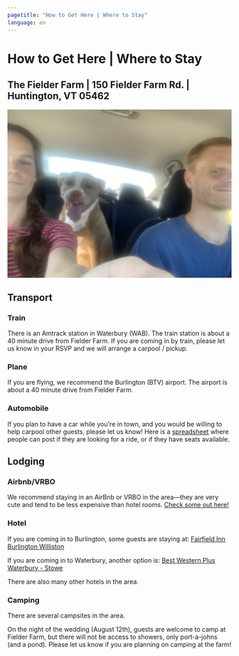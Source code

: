```yaml
---
pagetitle: "How to Get Here | Where to Stay"
language: en
---
```



# How to Get Here | Where to Stay
## The Fielder Farm | 150 Fielder Farm Rd. | Huntington, VT 05462

![Road Trip](dahl_car.jpg "Dahlia + Humans in a Car")

## Transport

### Train

There is an Amtrack station in Waterbury (WAB). The train station is
about a 40 minute drive from Fielder Farm.  If you are coming in by
train, please let us know in your RSVP and we will arrange a carpool /
pickup.

### Plane

If you are flying, we recommend the Burlington (BTV) airport. The
airport is about a 40 minute drive from Fielder Farm.

### Automobile

If you plan to have a car while you're in town, and you would be
willing to help carpool other guests, please let us know! Here is a
[spreadsheet](https://docs.google.com/spreadsheets/d/1Qvn_pJGZvPouaGWd94zjVVn4xYP2gvFk_jXsylHV-b0/edit?usp=sharing)
where people can post if they are looking for a ride, or if they have
seats available.

## Lodging
### Airbnb/VRBO
We recommend staying in an AirBnb or VRBO in the area—they are very cute and tend to be less expensive than hotel rooms. [Check some out here!](https://www.vrbo.com/search/keywords:huntington-vermont-united-states-of-america/arrival:2023-08-11/departure:2023-08-13?adultsCount=2&petIncluded=false&filterByTotalPrice=true)

### Hotel

If you are coming in to Burlington, some guests are staying at:
[Fairfield Inn Burlington
Williston](https://www.marriott.com/en-us/hotels/btvfb-fairfield-inn-burlington-williston/overview/)

If you are coming in to Waterbury, another option is:
[Best Western Plus Waterbury -
Stowe](https://www.bestwesternwaterburystowe.com/)

There are also many other hotels in the area.

### Camping
There are several campsites in the area.

On the night of the wedding (August 12th), guests are welcome to camp
at Fielder Farm, but there will not be access to showers, only
port-a-johns (and a pond). Please let us know if you are planning on
camping at the farm!
